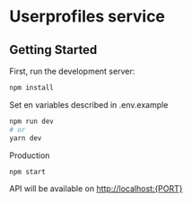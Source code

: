 # Userprofiles service

## Getting Started

First, run the development server:

```bash
npm install
```

Set en variables described in .env.example

```bash
npm run dev
# or
yarn dev
```

Production

```bash
npm start
```

API will be available on [http://localhost:{PORT}](http://localhost:{PORT})
